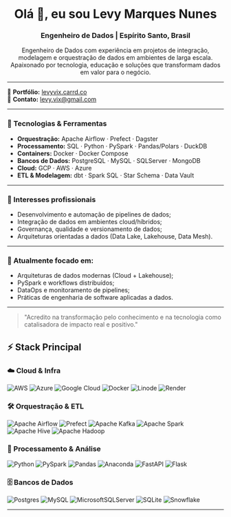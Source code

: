 <h1 align="center">Olá 👋, eu sou Levy Marques Nunes</h1>
<h3 align="center">Engenheiro de Dados | Espírito Santo, Brasil</h3>

<p align="center">
    Engenheiro de Dados com experiência em projetos de integração, modelagem e orquestração de dados em ambientes de larga escala.<br/>
    Apaixonado por tecnologia, educação e soluções que transformam dados em valor para o negócio.
</p>

---

📌 **Portfólio:** [levyvix.carrd.co](https://levyvix.carrd.co)  
📧 **Contato:** <levy.vix@gmail.com>

---

### 🚀 Tecnologias & Ferramentas

- **Orquestração:** Apache Airflow · Prefect · Dagster
- **Processamento:** SQL · Python · PySpark · Pandas/Polars · DuckDB
- **Containers:** Docker · Docker Compose
- **Bancos de Dados:** PostgreSQL · MySQL · SQLServer · MongoDB
- **Cloud:** GCP · AWS · Azure
- **ETL & Modelagem:** dbt · Spark SQL · Star Schema · Data Vault

---

### 💼 Interesses profissionais

- Desenvolvimento e automação de pipelines de dados;
- Integração de dados em ambientes cloud/híbridos;
- Governança, qualidade e versionamento de dados;
- Arquiteturas orientadas a dados (Data Lake, Lakehouse, Data Mesh).

---

### 🎯 Atualmente focado em:

- Arquiteturas de dados modernas (Cloud + Lakehouse);
- PySpark e workflows distribuídos;
- DataOps e monitoramento de pipelines;
- Práticas de engenharia de software aplicadas a dados.

---

<blockquote>
    "Acredito na transformação pelo conhecimento e na tecnologia como catalisadora de impacto real e positivo."
</blockquote>

## ⚡ Stack Principal

### ☁️ Cloud & Infra
![AWS](https://img.shields.io/badge/AWS-%23FF9900.svg?style=for-the-badge&logo=amazon-aws&logoColor=white)
![Azure](https://img.shields.io/badge/azure-%230072C6.svg?style=for-the-badge&logo=microsoftazure&logoColor=white)
![Google Cloud](https://img.shields.io/badge/GoogleCloud-%234285F4.svg?style=for-the-badge&logo=google-cloud&logoColor=white)
![Docker](https://img.shields.io/badge/docker-%230db7ed.svg?style=for-the-badge&logo=docker&logoColor=white)
![Linode](https://img.shields.io/badge/linode-00A95C?style=for-the-badge&logo=linode&logoColor=white)
![Render](https://img.shields.io/badge/Render-%46E3B7.svg?style=for-the-badge&logo=render&logoColor=white)

### 🛠️ Orquestração & ETL
![Apache Airflow](https://img.shields.io/badge/Apache%20Airflow-017CEE?style=for-the-badge&logo=Apache%20Airflow&logoColor=white)
![Prefect](https://img.shields.io/badge/Prefect-000000?style=for-the-badge&logo=prefect&logoColor=white)
![Apache Kafka](https://img.shields.io/badge/Apache%20Kafka-000?style=for-the-badge&logo=apachekafka)
![Apache Spark](https://img.shields.io/badge/Apache%20Spark-FDEE21?style=for-the-badge&logo=apachespark&logoColor=black)
![Apache Hive](https://img.shields.io/badge/Apache%20Hive-FDEE21?style=for-the-badge&logo=apachehive&logoColor=black)
![Apache Hadoop](https://img.shields.io/badge/Apache%20Hadoop-66CCFF?style=for-the-badge&logo=apachehadoop&logoColor=black)

### 🧠 Processamento & Análise
![Python](https://img.shields.io/badge/python-%2314354C.svg?style=for-the-badge&logo=python&logoColor=white)
![PySpark](https://img.shields.io/badge/pyspark-%23E34F26.svg?style=for-the-badge&logo=apachespark&logoColor=white)
![Pandas](https://img.shields.io/badge/pandas-%23150458.svg?style=for-the-badge&logo=pandas&logoColor=white)
![Anaconda](https://img.shields.io/badge/Anaconda-%2344A833.svg?style=for-the-badge&logo=anaconda&logoColor=white)
![FastAPI](https://img.shields.io/badge/FastAPI-005571?style=for-the-badge&logo=fastapi)
![Flask](https://img.shields.io/badge/flask-%23000.svg?style=for-the-badge&logo=flask&logoColor=white)

### 🗄️ Bancos de Dados
![Postgres](https://img.shields.io/badge/postgres-%23316192.svg?style=for-the-badge&logo=postgresql&logoColor=white)
![MySQL](https://img.shields.io/badge/mysql-4479A1.svg?style=for-the-badge&logo=mysql&logoColor=white)
![MicrosoftSQLServer](https://img.shields.io/badge/Microsoft%20SQL%20Server-CC2927?style=for-the-badge&logo=microsoft%20sql%20server&logoColor=white)
![SQLite](https://img.shields.io/badge/sqlite-%2307405e.svg?style=for-the-badge&logo=sqlite&logoColor=white)
![Snowflake](https://img.shields.io/badge/snowflake-%2329B5E8.svg?style=for-the-badge&logo=snowflake&logoColor=white)

---
